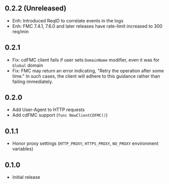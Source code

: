## 0.2.2 (Unreleased)

- Enh: Introduced ReqID to correlate events in the logs
- Enh: FMC 7.4.1, 7.6.0 and later releases have rate-limit increased to 300 req/min

## 0.2.1

- Fix: cdFMC client fails if user sets `DomainName` modifier, even it was for `Global` domain
- Fix: FMC may return an error indicating, "Retry the operation after some time." In such cases, the client will adhere to this guidance rather than failing immediately.

## 0.2.0

- Add User-Agent to HTTP requests
- Add cdFMC support (`func NewClientCDFMC()`)

## 0.1.1

- Honor proxy settings (`HTTP_PROXY`, `HTTPS_PROXY`, `NO_PROXY` environment variables)

## 0.1.0

- Initial release
